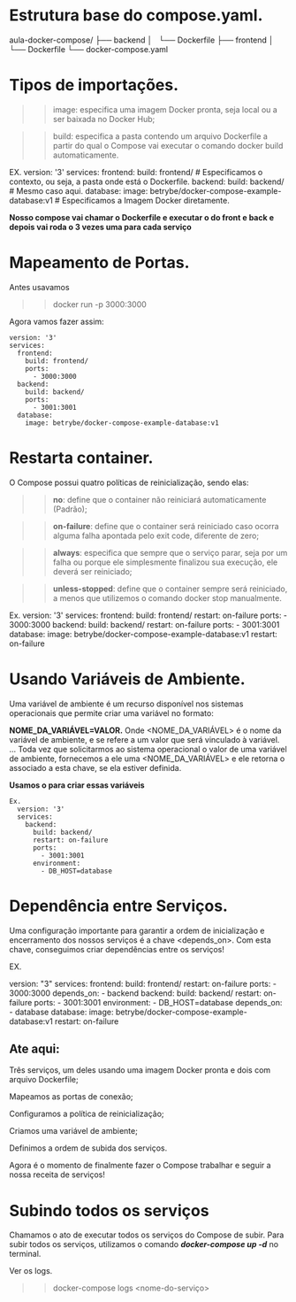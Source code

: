 # Estrutura base do compose.yaml.

  aula-docker-compose/
  ├── backend
  │   └── Dockerfile
  ├── frontend
  │   └── Dockerfile
  └── docker-compose.yaml

# Tipos de importações.
  >> image: especifica uma imagem Docker pronta, seja local ou a ser baixada no Docker Hub;

  >> build: especifica a pasta contendo um arquivo Dockerfile a partir do qual o Compose vai executar o comando docker build automaticamente.

  EX.
    version: '3'
    services:
      frontend:
        build: frontend/    # Especificamos o contexto, ou seja, a pasta onde está o Dockerfile.
      backend:
        build: backend/     # Mesmo caso aqui.
      database:
        image: betrybe/docker-compose-example-database:v1    # Especificamos a Imagem Docker diretamente.

   **Nosso compose vai chamar o Dockerfile e executar o <build> do front e back e depois vai roda o <run> 3 vezes uma para cada serviço**

# Mapeamento de Portas.
  Antes usavamos
  >> docker run -p 3000:3000

  Agora vamos fazer assim:

    version: '3'
    services:
      frontend:
        build: frontend/
        ports:
          - 3000:3000
      backend:
        build: backend/
        ports:
          - 3001:3001
      database:
        image: betrybe/docker-compose-example-database:v1

# Restarta container.

  O Compose possui quatro políticas de reinicialização, sendo elas:

  >> **no**:
    define que o container não reiniciará automaticamente (Padrão);

  >> **on-failure**:
    define que o container será reiniciado caso ocorra alguma falha apontada pelo exit code, diferente de zero;

  >> **always**:
    especifica que sempre que o serviço parar, seja por um falha ou porque ele simplesmente finalizou sua execução, ele deverá ser reiniciado;

  >> **unless-stopped**:
    define que o container sempre será reiniciado, a menos que utilizemos o comando docker stop <container> manualmente.

  Ex.
    version: '3'
    services:
      frontend:
        build: frontend/
        restart: on-failure
        ports:
          - 3000:3000
      backend:
        build: backend/
        restart: on-failure
        ports:
          - 3001:3001
      database:
        image: betrybe/docker-compose-example-database:v1
        restart: on-failure


# Usando Variáveis de Ambiente.

  Uma variável de ambiente é um recurso disponível nos sistemas operacionais que permite criar uma variável no formato:

  **NOME_DA_VARIÁVEL=VALOR.**
    Onde <NOME_DA_VARIÁVEL> é o nome da variável de ambiente, e <VALOR> se refere a um valor que será vinculado à variável.
    ...
    Toda vez que solicitarmos ao sistema operacional o valor de uma variável de ambiente, fornecemos a ele uma <NOME_DA_VARIÁVEL> e ele retorna o <VALOR> associado a esta chave, se ela estiver definida.

  **Usamos o <environment> para criar essas variáveis**

    Ex.
      version: '3'
      services:
        backend:
          build: backend/
          restart: on-failure
          ports:
            - 3001:3001
          environment:
            - DB_HOST=database


# Dependência entre Serviços.

  Uma configuração importante para garantir a ordem de inicialização e encerramento dos nossos serviços é a chave <depends_on>. Com esta chave, conseguimos criar dependências entre os serviços!

  EX. 

  version: "3"
  services:
    frontend:
      build: frontend/
      restart: on-failure
      ports:
        - 3000:3000
      depends_on:
        - backend
    backend:
      build: backend/
      restart: on-failure
      ports:
        - 3001:3001
      environment:
        - DB_HOST=database
      depends_on:
        - database
    database:
      image: betrybe/docker-compose-example-database:v1
      restart: on-failure


## Ate aqui:

  Três serviços, um deles usando uma imagem Docker pronta e dois com arquivo Dockerfile;

  Mapeamos as portas de conexão;

  Configuramos a política de reinicialização;

  Criamos uma variável de ambiente;

  Definimos a ordem de subida dos serviços.

  Agora é o momento de finalmente fazer o Compose trabalhar e seguir a nossa receita de serviços!

# Subindo todos os serviços
  Chamamos o ato de executar todos os serviços do Compose de subir. Para subir todos os serviços, utilizamos o comando ***docker-compose up -d*** no terminal.

  Ver os logs.
   >> docker-compose logs <nome-do-serviço>








